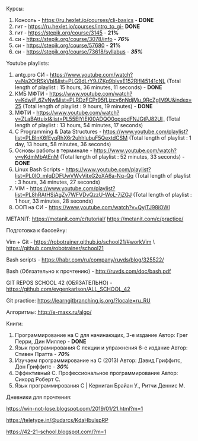 Курсы:
1) Консоль - https://ru.hexlet.io/courses/cli-basics - **********DONE**********
2) гит - https://ru.hexlet.io/courses/intro_to_gi- **********DONE**********
3) гит - https://stepik.org/course/3145 - **21%**
4) си - https://stepik.org/course/3078/info - *******76%*******
5) си - https://stepik.org/course/57680 - **21%**
6) си - https://stepik.org/course/73618/syllabus - ***35%***

Youtube playlists:
1) antg.pro СИ - https://www.youtube.com/watch?v=Na2OtRSkVbI&list=PLG9dLrY9JZKg9bIvxE152Rlfl45141cNL
(Total length of playlist : 15 hours, 36 minutes, 11 seconds)  - **********DONE**********
2) КМБ МФТИ - https://www.youtube.com/watch?v=KdwiF_6ZvNw&list=PLRDzFCPr95fLjzcv6nNdjMu_9RcZgIM9U&index=25
(Total length of playlist : 9 hours, 19 minutes)  -  **********DONE**********
3) МФТИ - https://www.youtube.com/watch?v=ZLaBAttuixI&list=PL55ElYIEKI0ADQO0opspdFNJGtPJ82UI_
(Total length of playlist : 13 hours, 54 minutes, 17 seconds)
4) C Programming & Data Structures - https://www.youtube.com/playlist?list=PLBlnK6fEyqRhX6r2uhhlubuF5QextdCSM
(Total length of playlist : 1 day, 13 hours, 58 minutes, 36 seconds)
5) Основы работы в терминале - https://www.youtube.com/watch?v=vKdmMbAtEnM
(Total length of playlist : 52 minutes, 33 seconds) - **********DONE**********
6) Linux Bash Scripts - https://www.youtube.com/playlist?list=PL0lO_mIqDDFUwVWvVitxG2oXA6a-Nq-Qq
(Total length of playlist : 3 hours, 34 minutes, 27 seconds)
7) VIM - https://www.youtube.com/playlist?list=PL8hRAtHSjAgZv7WFVDvQzzU-WoL-7jZGJ
(Total length of playlist : 1 hour, 33 minutes, 28 seconds)
8) ООП на СИ - https://www.youtube.com/watch?v=QyjTJ98iOWI

METANIT:
https://metanit.com/c/tutorial/
https://metanit.com/c/practice/

Подготовка к бассейну:

Vim + Git - https://robotrainer.github.io/school21/#workVim  \\ https://github.com/robotrainer/school21

Bash scripts - https://habr.com/ru/company/ruvds/blog/325522/

Bash (Обязательно к прочтению) - http://ruvds.com/doc/bash.pdf

GIT REPOS SCHOOL 42 (ОБЯЗАТЕЛЬНО) - https://github.com/evgenkarlson/ALL_SCHOOL_42


Git practice: https://learngitbranching.js.org/?locale=ru_RU

Алгоритмы: http://e-maxx.ru/algo/

Книги:
1) Программирование на C для начинающих, 3-е издание Автор: Грег Перри, Дин Миллер - **********DONE**********
2) Язык програмирования С лекции и упражнения 6-е издание Автор: Стивен Пратта - ***70%***
3) Изучаем программирование на C (2013) Автор: Дэвид Гриффитс, Дон Гриффитс - ***30%***
4) Эффективный C. Профессиональное программирование Автор: Сикорд Роберт С.
5) Язык программирования C | Керниган Брайан У., Ритчи Деннис М.

Дневники для прочтения:

https://win-not-lose.blogspot.com/2019/01/21.html?m=1

https://teletype.in/@udarcs/KdaHbulspRP

https://42-21-school.blogspot.com/?m=1

